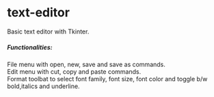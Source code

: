 # text-editor
Basic text editor with Tkinter.<br/>
##### Functionalities:
File menu with open, new, save and save as commands.<br/>
Edit menu with cut, copy and paste commands.<br/>
Format toolbat to select font family, font size, font color and toggle b/w bold,italics and underline.

